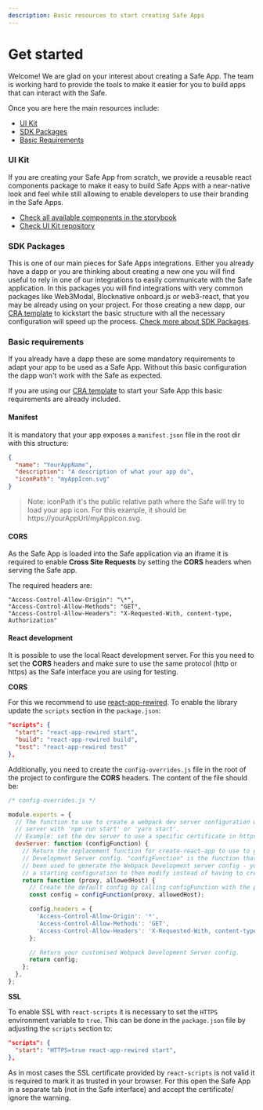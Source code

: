 ```yaml
---
description: Basic resources to start creating Safe Apps
---
```


# Get started

Welcome! We are glad on your interest about creating a Safe App. The team is working hard to provide the tools to make it easier for you to build apps that can interact with the Safe.&#x20;

Once you are here the main resources include:

* [UI Kit](get-started.md#ui-kit)
* [SDK Packages](get-started.md#undefined)
* [Basic Requirements](get-started.md#basic-requirements)

### UI Kit

If you are creating your Safe App from scratch, we provide a reusable react components package to make it easy to build Safe Apps with a near-native look and feel while still allowing to enable developers to use their branding in the Safe Apps.

* [Check all available components in the storybook](https://components.gnosis-safe.io)
* [Check UI Kit repository](https://github.com/gnosis/safe-react-components)

### SDK Packages

This is one of our main pieces for Safe Apps integrations. Either you already have a dapp or you are thinking about creating a new one you will find useful to rely in one of our integrations to easily communicate with the Safe application. In this packages you will find integrations with very common packages like Web3Modal, Blocknative onboard.js or web3-react, that you may be already using on your project. For those creating a new dapp, our [CRA template](https://github.com/gnosis/safe-apps-sdk/tree/master/packages/cra-template-safe-app) to kickstart the basic structure with all the necessary configuration will speed up the process. [Check more about SDK Packages](build.md).

### Basic requirements

If you already have a dapp these are some mandatory requirements to adapt your app to be used as a Safe App. Without this basic configuration the dapp won't work with the Safe as expected.

If you are using our [CRA template](https://github.com/gnosis/safe-apps-sdk/tree/master/packages/cra-template-safe-app) to start your Safe App this basic requirements are already included.

#### Manifest

It is mandatory that your app exposes a `manifest.json` file in the root dir with this structure:

```json
{
  "name": "YourAppName",
  "description": "A description of what your app do",
  "iconPath": "myAppIcon.svg"
}
```

> Note: iconPath it's the public relative path where the Safe will try to load your app icon. For this example, it should be https://yourAppUrl/myAppIcon.svg.

#### CORS

As the Safe App is loaded into the Safe application via an iframe it is required to enable **Cross Site Requests** by setting the **CORS** headers when serving the Safe app.

The required headers are:

```
"Access-Control-Allow-Origin": "\*",
"Access-Control-Allow-Methods": "GET",
"Access-Control-Allow-Headers": "X-Requested-With, content-type, Authorization"
```

#### React development

It is possible to use the local React development server. For this you need to set the **CORS** headers and make sure to use the same protocol (http or https) as the Safe interface you are using for testing.

**CORS**

For this we recommend to use [react-app-rewired](https://www.npmjs.com/package/react-app-rewired). To enable the library update the `scripts` section in the `package.json`:

```json
"scripts": {
  "start": "react-app-rewired start",
  "build": "react-app-rewired build",
  "test": "react-app-rewired test"
},
```

Additionally, you need to create the `config-overrides.js` file in the root of the project to confirgure the **CORS** headers. The content of the file should be:

```js
/* config-overrides.js */

module.exports = {
  // The function to use to create a webpack dev server configuration when running the development
  // server with 'npm run start' or 'yarn start'.
  // Example: set the dev server to use a specific certificate in https.
  devServer: function (configFunction) {
    // Return the replacement function for create-react-app to use to generate the Webpack
    // Development Server config. "configFunction" is the function that would normally have
    // been used to generate the Webpack Development server config - you can use it to create
    // a starting configuration to then modify instead of having to create a config from scratch.
    return function (proxy, allowedHost) {
      // Create the default config by calling configFunction with the proxy/allowedHost parameters
      const config = configFunction(proxy, allowedHost);

      config.headers = {
        'Access-Control-Allow-Origin': '*',
        'Access-Control-Allow-Methods': 'GET',
        'Access-Control-Allow-Headers': 'X-Requested-With, content-type, Authorization',
      };

      // Return your customised Webpack Development Server config.
      return config;
    };
  },
};
```

**SSL**

To enable SSL with `react-scripts` it is necessary to set the `HTTPS` environment variable to `true`. This can be done in the `package.json` file by adjusting the `scripts` section to:

```json
"scripts": {
  "start": "HTTPS=true react-app-rewired start",
},
```

As in most cases the SSL certificate provided by `react-scripts` is not valid it is required to mark it as trusted in your browser. For this open the Safe App in a separate tab (not in the Safe interface) and accept the certificate/ ignore the warning.
